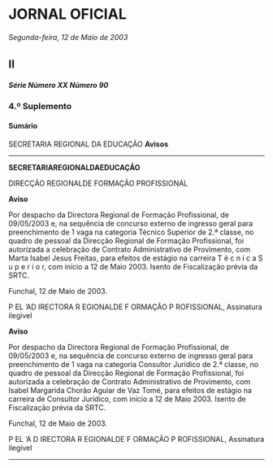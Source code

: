 # JORNAL OFICIAL

###### Segunda-feira, 12 de Maio de 2003

## **II**

##### **Série** Número XX Número 90

### **4.º Suplemento**

#### **Sumário**

SECRETARIA REGIONAL DA EDUCAÇÃO
**Avisos**




---

**SECRETARIAREGIONALDAEDUCAÇÃO**


DIRECÇÃO REGIONALDE FORMAÇÃO PROFISSIONAL


**Aviso**


Por despacho da Directora Regional de Formação
Profissional, de 09/05/2003 e, na sequência de concurso externo
de ingresso geral para preenchimento de 1 vaga na categoria
Técnico Superior de 2.ª classe, no quadro de pessoal da Direcção
Regional de Formação Profissional, foi autorizada a celebração
de Contrato Administrativo de Provimento, com Marta Isabel
Jesus Freitas, para efeitos de estágio na carreira T é c n i c a
S u p e r i o r, com início a 12 de Maio 2003.
Isento de Fiscalização prévia da SRTC.


Funchal, 12 de Maio de 2003.


P EL ’AD IRECTORA R EGIONALDE F ORMAÇÃO P ROFISSIONAL,
Assinatura ilegível



**Aviso**


Por despacho da Directora Regional de Formação
Profissional, de 09/05/2003 e, na sequência de concurso
externo de ingresso geral para preenchimento de 1 vaga na
categoria Consultor Jurídico de 2.ª classe, no quadro de
pessoal da Direcção Regional de Formação Profissional, foi
autorizada a celebração de Contrato Administrativo de
Provimento, com Isabel Margarida Chorão Aguiar de Vaz
Tomé, para efeitos de estágio na carreira de Consultor
Jurídico, com início a 12 de Maio 2003.
Isento de Fiscalização prévia da SRTC.


Funchal, 12 de Maio de 2003.


P EL ’A D IRECTORA R EGIONALDE F ORMAÇÃO P ROFISSIONAL,
Assinatura ilegível




---
